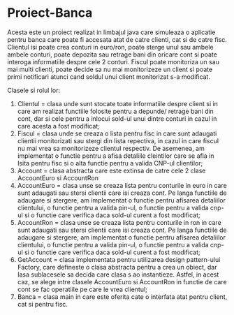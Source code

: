 # Proiect-Banca

Acesta este un proiect realizat in limbajul java care simuleaza o aplicatie pentru banca care poate fi accesata atat de catre clienti, cat si de catre fisc. Clientul isi poate crea conturi in euro/ron, poate sterge unul sau ambele ambele conturi, poate depozita sau retrage bani din oricare cont si poate interoga informatiile despre cele 2 conturi. Fiscul poate monitoriza un sau mai multi clienti, poate decide sa nu mai monitorizeze un client si poate primi notificari atunci cand soldul unui client monitorizat s-a modificat.

Clasele si rolul lor:
1. Clientul       =      clasa unde sunt stocate toate informatiile despre client si in care am realizat functiile folosite pentru a depunde/ retrage bani din cont, dar si cele                            pentru a inlocui sold-ul unui dintre conturi in cazul in care acesta a fost modificat;
2. Fiscul         =      clasa unde se creaza o lista pentru fisc in care sunt adaugati clientii monitorizati sau stergi din lista repectiva, in cazul in care fiscul nu mai vrea                            sa monitorizeze clientul respectiv. De asemenea, am implementat o functie pentru a afisa detaliile cleintilor care se afla in lsita pentru fisc si o alta                          functie pentru a valida CNP-ul clientilor;
3. Account        =      clasa abstracta care este extinsa de catre cele 2 clase AccountEuro si AccountRon
4. AccountEuro    =      clasa unse se creaza lista pentru conturile in euro in care sunt adaugati sau stersi clientii care isi creaza cont. Pe langa functiile de adaugare si                              stergere, am implementat o functie pentru afisarea detaliilor clientului, o functie pentru a valida pin-ul, o functie pentru a valida cnp-ul si o functie                          care verifica daca sold-ul curent a fost modificat;
5. AccountRon     =      clasa unse se creaza lista pentru conturile in ron in care sunt adaugati sau stersi clientii care isi creaza cont. Pe langa functiile de adaugare si                                stergere, am implementat o functie pentru afisarea detaliilor clientului, o functie pentru a valida pin-ul, o functie pentru a valida cnp-ul si o functie                          care verifica daca sold-ul curent a fost modificat;
6. GetAccount     =      clasa implementata pentru utilizarea design pattern-ului Factory, care defineste o clasa abstracta pentru a crea un obiect, dar lasa sublacesele sa decida                          care clasa s ao instantieze. Astfel, in acest caz, se alege intre clasele AccountEuro si AccountRon in functie de care cont se fac operatiile pe care le                            vrea clientul;
7. Banca          =      clasa main in care este oferita cate o interfata atat pentru client, cat si pentru fisc.
